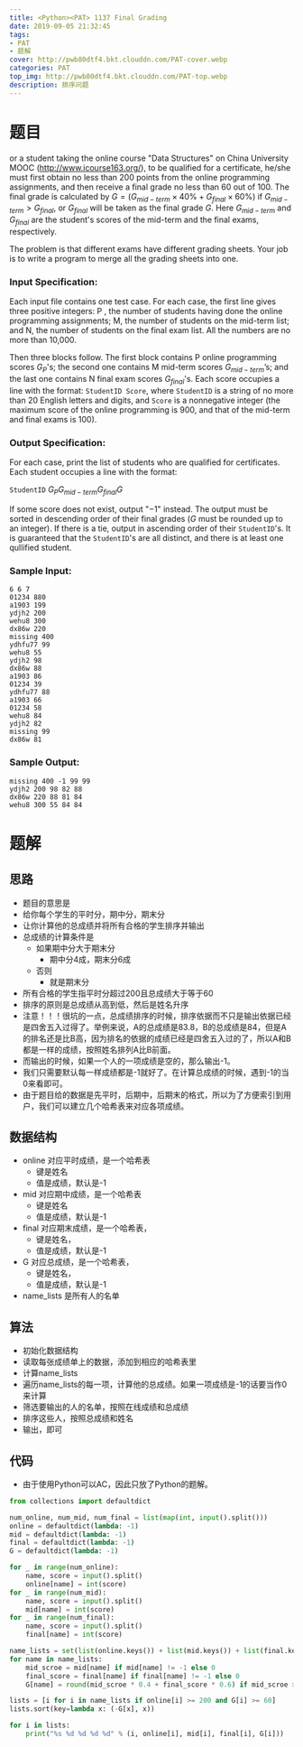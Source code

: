 ```yaml
---
title: <Python><PAT> 1137 Final Grading
date: 2019-09-05 21:32:45
tags:
- PAT
- 题解
cover: http://pwb80dtf4.bkt.clouddn.com/PAT-cover.webp
categories: PAT
top_img: http://pwb80dtf4.bkt.clouddn.com/PAT-top.webp
description: 排序问题
---
```


# 题目

or a student taking the online course "Data Structures" on China University MOOC (http://www.icourse163.org/), to be qualified for a certificate, he/she must first obtain no less than 200 points from the online programming assignments, and then receive a final grade no less than 60 out of 100. The final grade is calculated by $G = (G_{mid-term} \times 40 \% + G_{final} \times 60 \%)$ if $G_{mid-term} > G_{final}$, or $G_{final}$ will be taken as the final grade *G*. Here $G_{mid-term}$ and $G_{final}$ are the student's scores of the mid-term and the final exams, respectively.

The problem is that different exams have different grading sheets. Your job is to write a program to merge all the grading sheets into one.

### Input Specification:

Each input file contains one test case. For each case, the first line gives three positive integers: P , the number of students having done the online programming assignments; M, the number of students on the mid-term list; and N, the number of students on the final exam list. All the numbers are no more than 10,000.

Then three blocks follow. The first block contains P online programming scores $G_P$'s; the second one contains M mid-term scores $G_{mid-term}$’s; and the last one contains N final exam scores $G_{final}$'s. Each score occupies a line with the format: `StudentID Score`, where `StudentID` is a string of no more than 20 English letters and digits, and `Score` is a nonnegative integer (the maximum score of the online programming is 900, and that of the mid-term and final exams is 100).

### Output Specification:

For each case, print the list of students who are qualified for certificates. Each student occupies a line with the format:

`StudentID`  $G_P G_{mid-term} G_{final} G$

If some score does not exist, output "−1" instead. The output must be sorted in descending order of their final grades (*G* must be rounded up to an integer). If there is a tie, output in ascending order of their `StudentID`'s. It is guaranteed that the `StudentID`'s are all distinct, and there is at least one qullified student.

### Sample Input:

```in
6 6 7
01234 880
a1903 199
ydjh2 200
wehu8 300
dx86w 220
missing 400
ydhfu77 99
wehu8 55
ydjh2 98
dx86w 88
a1903 86
01234 39
ydhfu77 88
a1903 66
01234 58
wehu8 84
ydjh2 82
missing 99
dx86w 81
```

### Sample Output:

```out
missing 400 -1 99 99
ydjh2 200 98 82 88
dx86w 220 88 81 84
wehu8 300 55 84 84
```

# 题解

## 思路

+ 题目的意思是
+ 给你每个学生的平时分，期中分，期末分
+ 让你计算他的总成绩并将所有合格的学生排序并输出
+ 总成绩的计算条件是
  + 如果期中分大于期末分
    + 期中分4成，期末分6成
  + 否则
    + 就是期末分
+ 所有合格的学生指平时分超过200且总成绩大于等于60
+ 排序的原则是总成绩从高到低，然后是姓名升序
+ 注意！！！很坑的一点，总成绩排序的时候，排序依据而不只是输出依据已经是四舍五入过得了。举例来说，A的总成绩是83.8，B的总成绩是84，但是A的排名还是比B高，因为排名的依据的成绩已经是四舍五入过的了，所以A和B都是一样的成绩，按照姓名排列A比B前面。
+ 而输出的时候，如果一个人的一项成绩是空的，那么输出-1。
+ 我们只需要默认每一样成绩都是-1就好了。在计算总成绩的时候，遇到-1的当0来看即可。
+ 由于题目给的数据是先平时，后期中，后期末的格式，所以为了方便索引到用户，我们可以建立几个哈希表来对应各项成绩。

## 数据结构

+ online 对应平时成绩，是一个哈希表
  + 键是姓名
  + 值是成绩，默认是-1
+ mid 对应期中成绩，是一个哈希表
  + 键是姓名
  + 值是成绩，默认是-1
+ final 对应期末成绩，是一个哈希表，
  + 键是姓名，
  + 值是成绩，默认是-1
+ G 对应总成绩，是一个哈希表，
  + 键是姓名，
  + 值是成绩，默认是-1
+ name_lists 是所有人的名单

## 算法

+ 初始化数据结构
+ 读取每张成绩单上的数据，添加到相应的哈希表里
+ 计算name_lists
+ 遍历name_lists的每一项，计算他的总成绩。如果一项成绩是-1的话要当作0来计算
+ 筛选要输出的人的名单，按照在线成绩和总成绩
+ 排序这些人，按照总成绩和姓名
+ 输出，即可

## 代码

+ 由于使用Python可以AC，因此只放了Python的题解。

```python
from collections import defaultdict

num_online, num_mid, num_final = list(map(int, input().split()))
online = defaultdict(lambda: -1)
mid = defaultdict(lambda: -1)
final = defaultdict(lambda: -1)
G = defaultdict(lambda: -1)

for _ in range(num_online):
    name, score = input().split()
    online[name] = int(score)
for _ in range(num_mid):
    name, score = input().split()
    mid[name] = int(score)
for _ in range(num_final):
    name, score = input().split()
    final[name] = int(score)

name_lists = set(list(online.keys()) + list(mid.keys()) + list(final.keys()))
for name in name_lists:
    mid_scroe = mid[name] if mid[name] != -1 else 0
    final_score = final[name] if final[name] != -1 else 0
    G[name] = round(mid_scroe * 0.4 + final_score * 0.6) if mid_scroe > final_score else final_score

lists = [i for i in name_lists if online[i] >= 200 and G[i] >= 60]
lists.sort(key=lambda x: (-G[x], x))

for i in lists:
    print("%s %d %d %d %d" % (i, online[i], mid[i], final[i], G[i]))

```

